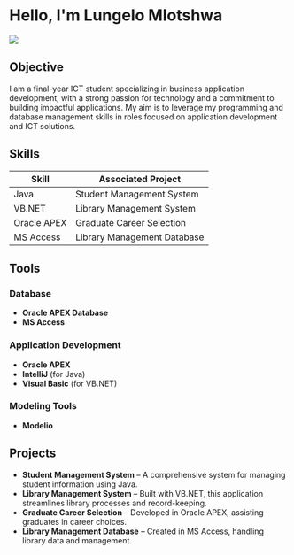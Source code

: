 # Hello, I'm Lungelo Mlotshwa
<a href="https://linkedin.com/in/lungelo-mlotshwa-11a316255"><img src="https://img.shields.io/badge/-LinkedIn-0072b1?&style=for-the-badge&logo=linkedin&logoColor=white" /></a>

## Objective
I am a final-year ICT student specializing in business application development, with a strong passion for technology and a commitment to building impactful applications. My aim is to leverage my programming and database management skills in roles focused on application development and ICT solutions.

## Skills

| Skill             | Associated Project              |
|-------------------|---------------------------------|
| Java              | Student Management System       |
| VB.NET            | Library Management System       |
| Oracle APEX       | Graduate Career Selection       |
| MS Access         | Library Management Database     |

## Tools

### Database
- **Oracle APEX Database**
- **MS Access**

### Application Development
- **Oracle APEX**
- **IntelliJ** (for Java)
- **Visual Basic** (for VB.NET)

### Modeling Tools
- **Modelio**

## Projects
- **Student Management System** – A comprehensive system for managing student information using Java.
- **Library Management System** – Built with VB.NET, this application streamlines library processes and record-keeping.
- **Graduate Career Selection** – Developed in Oracle APEX, assisting graduates in career choices.
- **Library Management Database** – Created in MS Access, handling library data and management.
